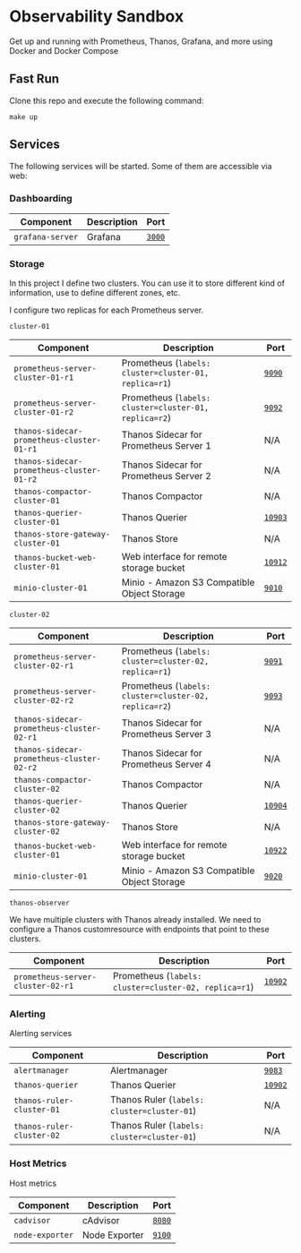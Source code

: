 # Observability Sandbox

Get up and running with Prometheus, Thanos, Grafana, and more using Docker and Docker Compose

## Fast Run

Clone this repo and execute the following command:

```
make up
```

## Services

The following services will be started. Some of them are accessible via web:

### Dashboarding

| Component                                  | Description                                                 | Port      |
| ---------------------------------------    | --------------------------------------------------------    | -------------------------------    |
| `grafana-server`                           | Grafana                                                     | [`3000`](http://localhost:3000)    |

### Storage

In this project I define two clusters. You can use it to store different kind of information, use to define different zones, etc.

I configure two replicas for each Prometheus server.

`cluster-01`

| Component                                  | Description                                                 | Port                               |
| ---------------------------------------    | --------------------------------------------------------    | -------------------------------    |
| `prometheus-server-cluster-01-r1`          | Prometheus (`labels: cluster=cluster-01, replica=r1`)       | [`9090`](http://localhost:9090)    |
| `prometheus-server-cluster-01-r2`          | Prometheus (`labels: cluster=cluster-01, replica=r2`)       | [`9092`](http://localhost:9092)    |
| `thanos-sidecar-prometheus-cluster-01-r1`  | Thanos Sidecar for Prometheus Server 1                      |N/A                                 |
| `thanos-sidecar-prometheus-cluster-01-r2`  | Thanos Sidecar for Prometheus Server 2                      | N/A                                |
| `thanos-compactor-cluster-01`              | Thanos Compactor                                            | N/A                                |
| `thanos-querier-cluster-01`                | Thanos Querier                                              | [`10903`](http://localhost:10903)  |
| `thanos-store-gateway-cluster-01`          | Thanos Store                                                | N/A                                |
| `thanos-bucket-web-cluster-01`             | Web interface for remote storage bucket                     | [`10912`](http://localhost:10912)  |
| `minio-cluster-01`                         | Minio - Amazon S3 Compatible Object Storage                 | [`9010`](http://localhost:9010)    |

`cluster-02`

| Component                                  | Description                                                 | Port                               |
| ---------------------------------------    | --------------------------------------------------------    | -------------------------------    |
| `prometheus-server-cluster-02-r1`          | Prometheus (`labels: cluster=cluster-02, replica=r1`)       | [`9091`](http://localhost:9091)    |
| `prometheus-server-cluster-02-r2`          | Prometheus (`labels: cluster=cluster-02, replica=r2`)       | [`9093`](http://localhost:9093)    |
| `thanos-sidecar-prometheus-cluster-02-r1`  | Thanos Sidecar for Prometheus Server 3                      | N/A                                |
| `thanos-sidecar-prometheus-cluster-02-r2`  | Thanos Sidecar for Prometheus Server 4                      | N/A                                |
| `thanos-compactor-cluster-02`              | Thanos Compactor                                            | N/A                                |
| `thanos-querier-cluster-02`                | Thanos Querier                                              | [`10904`](http://localhost:10904)  |
| `thanos-store-gateway-cluster-02`          | Thanos Store                                                | N/A                                |
| `thanos-bucket-web-cluster-01`             | Web interface for remote storage bucket                     | [`10922`](http://localhost:10922)  |
| `minio-cluster-01`                         | Minio - Amazon S3 Compatible Object Storage                 | [`9020`](http://localhost:9020)    |

`thanos-observer`

We have multiple clusters with Thanos already installed. We need to configure a Thanos customresource with endpoints that point to these clusters.


| Component                                  | Description                                                 | Port                               |
| ---------------------------------------    | --------------------------------------------------------    | --------------------------------   |
| `prometheus-server-cluster-02-r1`          | Prometheus (`labels: cluster=cluster-02, replica=r1`)       | [`10902`](http://localhost:10902)  |

### Alerting

Alerting services

| Component                                  | Description                                                 | Port                               |
| ---------------------------------------    | --------------------------------------------------------    | --------------------------------   |
| `alertmanager`                             | Alertmanager                                                | [`9083`](http://localhost:9083)    |
| `thanos-querier`                           | Thanos Querier                                              | [`10902`](http://localhost:10902)  |
| `thanos-ruler-cluster-01`                  | Thanos Ruler (`labels: cluster=cluster-01`)                 | N/A                                |
| `thanos-ruler-cluster-02`                  | Thanos Ruler (`labels: cluster=cluster-01`)                 | N/A                                |

### Host Metrics

Host metrics

| Component                                  | Description                                                 | Port                               |
| ---------------------------------------    | --------------------------------------------------------    | --------------------------------   |
| `cadvisor`                                 | cAdvisor                                                    | [`8080`](http://localhost:8080)    |
| `node-exporter`                            | Node Exporter                                               | [`9100`](http://localhost:9100)    |
